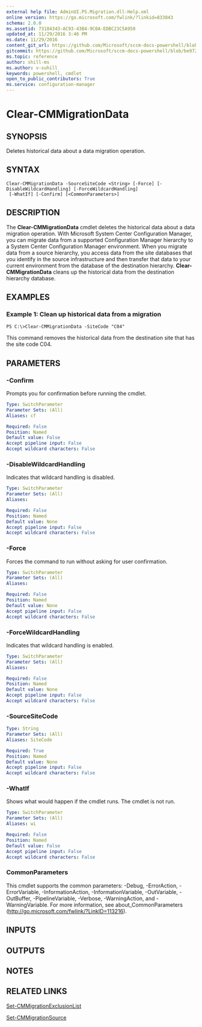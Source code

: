```yaml
---
external help file: AdminUI.PS.Migration.dll-Help.xml
online version: https://go.microsoft.com/fwlink/?linkid=833843
schema: 2.0.0
ms.assetid: 73184343-AC93-43B4-9C0A-EDBC23C5A950
updated_at: 11/29/2016 3:46 PM
ms.date: 11/29/2016
content_git_url: https://github.com/Microsoft/sccm-docs-powershell/blob/master/sccm-cmdlets/ConfigurationManager/vlatest/Clear-CMMigrationData.md
gitcommit: https://github.com/Microsoft/sccm-docs-powershell/blob/be9723fe908914c0e1ed2689b3ffaa3b56f1b53b/sccm-cmdlets/ConfigurationManager/vlatest/Clear-CMMigrationData.md
ms.topic: reference
author: shill-ms
ms.author: v-suhill
keywords: powershell, cmdlet
open_to_public_contributors: True
ms.service: configuration-manager
---
```


# Clear-CMMigrationData

## SYNOPSIS
Deletes historical data about a data migration operation.

## SYNTAX

```
Clear-CMMigrationData -SourceSiteCode <String> [-Force] [-DisableWildcardHandling] [-ForceWildcardHandling]
 [-WhatIf] [-Confirm] [<CommonParameters>]
```

## DESCRIPTION
The **Clear-CMMigrationData** cmdlet deletes the historical data about a data migration operation.
With Microsoft System Center Configuration Manager, you can migrate data from a supported Configuration Manager hierarchy to a System Center Configuration Manager environment.
When you migrate data from a source hierarchy, you access data from the site databases that you identify in the source infrastructure and then transfer that data to your current environment from the database of the destination hierarchy.
**Clear-CMMigrationData** cleans up the historical data from the destination hierarchy database.

## EXAMPLES

### Example 1: Clean up historical data from a migration
```
PS C:\>Clear-CMMigrationData -SiteCode "C04"
```

This command removes the historical data from the destination site that has the site code C04.

## PARAMETERS

### -Confirm
Prompts you for confirmation before running the cmdlet.

```yaml
Type: SwitchParameter
Parameter Sets: (All)
Aliases: cf

Required: False
Position: Named
Default value: False
Accept pipeline input: False
Accept wildcard characters: False
```

### -DisableWildcardHandling
Indicates that wildcard handling is disabled.

```yaml
Type: SwitchParameter
Parameter Sets: (All)
Aliases: 

Required: False
Position: Named
Default value: None
Accept pipeline input: False
Accept wildcard characters: False
```

### -Force
Forces the command to run without asking for user confirmation.

```yaml
Type: SwitchParameter
Parameter Sets: (All)
Aliases: 

Required: False
Position: Named
Default value: None
Accept pipeline input: False
Accept wildcard characters: False
```

### -ForceWildcardHandling
Indicates that wildcard handling is enabled.

```yaml
Type: SwitchParameter
Parameter Sets: (All)
Aliases: 

Required: False
Position: Named
Default value: None
Accept pipeline input: False
Accept wildcard characters: False
```

### -SourceSiteCode


```yaml
Type: String
Parameter Sets: (All)
Aliases: SiteCode

Required: True
Position: Named
Default value: None
Accept pipeline input: False
Accept wildcard characters: False
```

### -WhatIf
Shows what would happen if the cmdlet runs.
The cmdlet is not run.

```yaml
Type: SwitchParameter
Parameter Sets: (All)
Aliases: wi

Required: False
Position: Named
Default value: False
Accept pipeline input: False
Accept wildcard characters: False
```

### CommonParameters
This cmdlet supports the common parameters: -Debug, -ErrorAction, -ErrorVariable, -InformationAction, -InformationVariable, -OutVariable, -OutBuffer, -PipelineVariable, -Verbose, -WarningAction, and -WarningVariable. For more information, see about_CommonParameters (http://go.microsoft.com/fwlink/?LinkID=113216).

## INPUTS

## OUTPUTS

## NOTES

## RELATED LINKS

[Set-CMMigrationExclusionList](xref:ConfigurationManager/vlatest/Set-CMMigrationExclusionList.md)

[Set-CMMigrationSource](xref:ConfigurationManager/vlatest/Set-CMMigrationSource.md)


